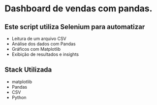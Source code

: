 # Dashboard de vendas com pandas.

## Este script utiliza Selenium para automatizar
- Leitura de um arquivo CSV
- Análise dos dados com Pandas
- Gráficos com Matplotlib
- Exibição de resultados e insights

## Stack Utilizada
- matplotlib
- Pandas
- CSV
- Python
